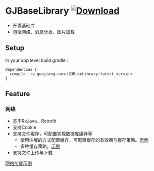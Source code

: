 # GJBaseLibrary [ ![Download](https://api.bintray.com/packages/xingguanglive/maven/GJBaseLibrary/images/download.svg) ](https://bintray.com/xingguanglive/maven/GJBaseLibrary/_latestVersion)

- 开发基础库
- 包括网络、消息分发、图片加载



## Setup

In your app level build.gradle :
```
dependencies {
  compile 'tv.guojiang.core:GJBaseLibrary:latest_version'
}
```

## Feature

### 网络
- 基于RxJava、Retrofit
- 支持Cookie
- 支持文件缓存，可配置实现数据库缓存等
  - 使用注解的方式配置缓存，可配置缓存的有效期与缓存策略。[示例](https://github.com/chentao7v/GJBaseLibrary/blob/master/app/src/main/java/tv/guojiang/network/TestRequest.java)
  - 多种缓存策略。[示例](https://github.com/chentao7v/GJBaseLibrary/blob/master/GjBaseLibrary/src/main/java/tv/guojiang/baselib/network/cache/CacheState.java)
- 支持文件上传与下载

[网络加载示例](https://github.com/chentao7v/GJBaseLibrary/blob/master/app/src/main/java/tv/guojiang/sample/NetworkSampleActivity.java)
